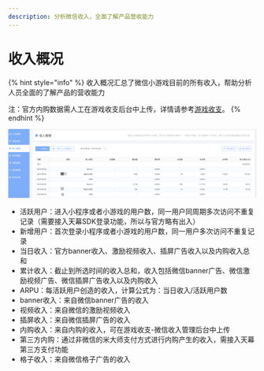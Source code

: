 ```yaml
---
description: 分析微信收入，全面了解产品营收能力
---
```


# 收入概况

{% hint style="info" %}
收入概况汇总了微信小游戏目前的所有收入，帮助分析人员全面的了解产品的营收能力

注：官方内购数据需人工在游戏收支后台中上传，详情请参考[游戏收支](https://doc.skysriver.com/general-function/revenue)。
{% endhint %}

![](../../.gitbook/assets/image%20%2878%29.png)

* 活跃用户：进入小程序或者小游戏的用户数，同一用户同周期多次访问不重复记录（需要接入天幕SDK登录功能，所以与官方略有出入）
* 新增用户：首次登录小程序或者小游戏的用户数，同一用户多次访问不重复记录
* 当日收入：官方banner收入、激励视频收入、插屏广告收入以及内购收入总和
* 累计收入：截止到所选时间的收入总和，收入包括微信banner广告、微信激励视频广告、微信插屏广告收入以及内购收入
* ARPU：每活跃用户创造的收入，计算公式为：当日收入/活跃用户数
* banner收入：来自微信banner广告的收入
* 视频收入：来自微信的激励视频收入
* 插屏收入：来自微信插屏广告的收入
* 内购收入：来自内购的收入，可在游戏收支-微信收入管理后台中上传
* 第三方内购：通过非微信的米大师支付方式进行内购产生的收入，需接入天幕第三方支付功能
* 格子收入：来自微信格子广告的收入

